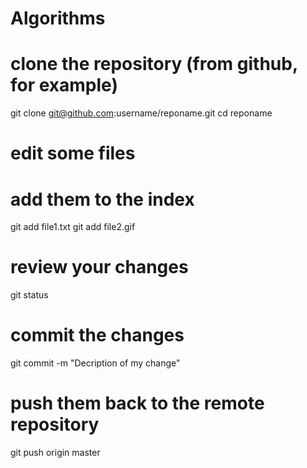 # Algorithms
# clone the repository (from github, for example)
git clone git@github.com:username/reponame.git
cd reponame    

# edit some files

# add them to the index
git add file1.txt
git add file2.gif

# review your changes
git status    

# commit the changes
git commit -m "Decription of my change"

# push them back to the remote repository
git push origin master
